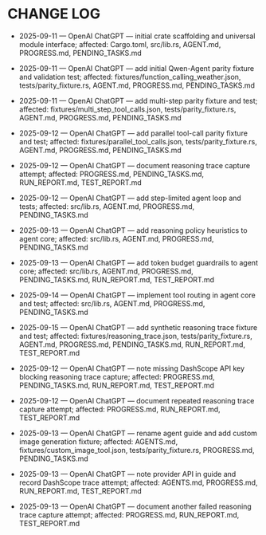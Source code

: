 # CHANGE LOG

- 2025-09-11 — OpenAI ChatGPT — initial crate scaffolding and universal module interface; affected: Cargo.toml, src/lib.rs, AGENT.md, PROGRESS.md, PENDING_TASKS.md
- 2025-09-11 — OpenAI ChatGPT — add initial Qwen-Agent parity fixture and validation test; affected: fixtures/function_calling_weather.json, tests/parity_fixture.rs, AGENT.md, PROGRESS.md, PENDING_TASKS.md
- 2025-09-11 — OpenAI ChatGPT — add multi-step parity fixture and test; affected: fixtures/multi_step_tool_calls.json, tests/parity_fixture.rs, AGENT.md, PROGRESS.md, PENDING_TASKS.md
- 2025-09-12 — OpenAI ChatGPT — add parallel tool-call parity fixture and test; affected: fixtures/parallel_tool_calls.json, tests/parity_fixture.rs, AGENT.md, PROGRESS.md, PENDING_TASKS.md
- 2025-09-12 — OpenAI ChatGPT — document reasoning trace capture attempt; affected: PROGRESS.md, PENDING_TASKS.md, RUN_REPORT.md, TEST_REPORT.md
- 2025-09-12 — OpenAI ChatGPT — add step-limited agent loop and tests; affected: src/lib.rs, AGENT.md, PROGRESS.md, PENDING_TASKS.md
- 2025-09-13 — OpenAI ChatGPT — add reasoning policy heuristics to agent core; affected: src/lib.rs, AGENT.md, PROGRESS.md, PENDING_TASKS.md
- 2025-09-13 — OpenAI ChatGPT — add token budget guardrails to agent core; affected: src/lib.rs, AGENT.md, PROGRESS.md, PENDING_TASKS.md, RUN_REPORT.md, TEST_REPORT.md
- 2025-09-14 — OpenAI ChatGPT — implement tool routing in agent core and test; affected: src/lib.rs, AGENT.md, PROGRESS.md, PENDING_TASKS.md
- 2025-09-15 — OpenAI ChatGPT — add synthetic reasoning trace fixture and test; affected: fixtures/reasoning_trace.json, tests/parity_fixture.rs, AGENT.md, PROGRESS.md, PENDING_TASKS.md, RUN_REPORT.md, TEST_REPORT.md
- 2025-09-12 — OpenAI ChatGPT — note missing DashScope API key blocking reasoning trace capture; affected: PROGRESS.md, PENDING_TASKS.md, RUN_REPORT.md, TEST_REPORT.md
- 2025-09-12 — OpenAI ChatGPT — document repeated reasoning trace capture attempt; affected: PROGRESS.md, RUN_REPORT.md, TEST_REPORT.md
- 2025-09-13 — OpenAI ChatGPT — rename agent guide and add custom image generation fixture; affected: AGENTS.md, fixtures/custom_image_tool.json, tests/parity_fixture.rs, PROGRESS.md, PENDING_TASKS.md
- 2025-09-13 — OpenAI ChatGPT — note provider API in guide and record DashScope trace attempt; affected: AGENTS.md, PROGRESS.md, RUN_REPORT.md, TEST_REPORT.md

- 2025-09-13 — OpenAI ChatGPT — document another failed reasoning trace capture attempt; affected: PROGRESS.md, RUN_REPORT.md, TEST_REPORT.md
